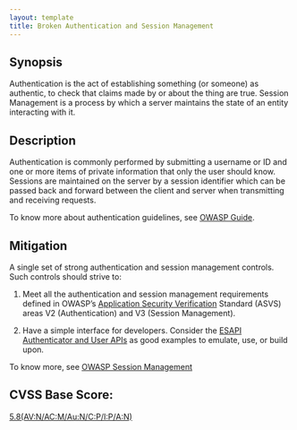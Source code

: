 ```yaml
---
layout: template
title: Broken Authentication and Session Management
---
```


Synopsis
---------------
Authentication is the act of establishing something (or someone) as authentic, to check that claims made by or about the thing are true. Session Management is a process by which a server maintains the state of an entity interacting with it.

Description
-----------------
Authentication is commonly performed by submitting a username or ID and one or more items of private information that only the user should know. 
Sessions are maintained on the server by a session identifier which can be passed back and forward between the client and server when transmitting and receiving requests. 

To know more about authentication guidelines, see [OWASP Guide](https://www.owasp.org/index.php/Guide_to_Authentication).

Mitigation
---------------
A single set of strong authentication and session management controls. Such controls should strive to:

1) Meet all the authentication and session management requirements defined in OWASP’s [Application Security Verification](https://www.owasp.org/index.php/ASVS)  Standard (ASVS) areas V2 (Authentication) and V3 (Session Management).

2) Have a simple interface for developers. Consider the [ESAPI Authenticator and User APIs](http://owasp-esapi-java.googlecode.com/svn/trunk_doc/latest/org/owasp/esapi/Authenticator.html) as good examples to emulate, use, or build upon.

To know more, see
[OWASP Session Management](https://www.owasp.org/index.php/Session_Management_Cheat_Sheet)

CVSS Base Score:
----------------------------
[5.8(AV:N/AC:M/Au:N/C:P/I:P/A:N)](http://nvd.nist.gov/cvss.cfm?vector=(AV:N/AC:M/Au:N/C:P/I:P/A:N&version=2.0))
